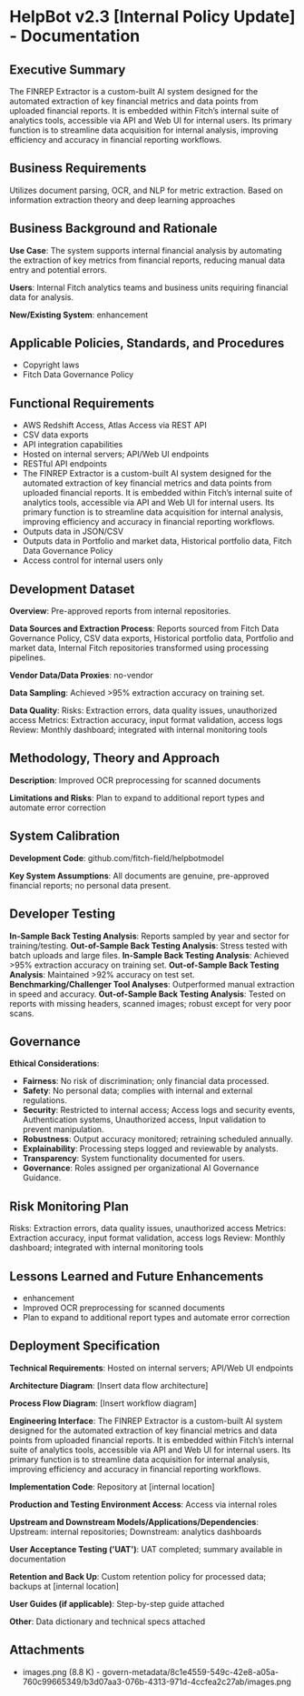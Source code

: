 # HelpBot v2.3 [Internal Policy Update] - Documentation

## Executive Summary
The FINREP Extractor is a custom-built AI system designed for the automated extraction of key financial metrics and data points from uploaded financial reports. It is embedded within Fitch’s internal suite of analytics tools, accessible via API and Web UI for internal users. Its primary function is to streamline data acquisition for internal analysis, improving efficiency and accuracy in financial reporting workflows.

## Business Requirements
Utilizes document parsing, OCR, and NLP for metric extraction. Based on information extraction theory and deep learning approaches

## Business Background and Rationale
**Use Case**: The system supports internal financial analysis by automating the extraction of key metrics from financial reports, reducing manual data entry and potential errors.

**Users**: Internal Fitch analytics teams and business units requiring financial data for analysis.

**New/Existing System**: enhancement

## Applicable Policies, Standards, and Procedures
- Copyright laws
- Fitch Data Governance Policy

## Functional Requirements
- AWS Redshift Access, Atlas Access via REST API
- CSV data exports
- API integration capabilities
- Hosted on internal servers; API/Web UI endpoints
- RESTful API endpoints
- The FINREP Extractor is a custom-built AI system designed for the automated extraction of key financial metrics and data points from uploaded financial reports. It is embedded within Fitch’s internal suite of analytics tools, accessible via API and Web UI for internal users. Its primary function is to streamline data acquisition for internal analysis, improving efficiency and accuracy in financial reporting workflows.
- Outputs data in JSON/CSV
- Outputs data in Portfolio and market data, Historical portfolio data, Fitch Data Governance Policy
- Access control for internal users only

## Development Dataset
**Overview**: Pre-approved reports from internal repositories.

**Data Sources and Extraction Process**: Reports sourced from Fitch Data Governance Policy, CSV data exports, Historical portfolio data, Portfolio and market data, Internal Fitch repositories transformed using processing pipelines.

**Vendor Data/Data Proxies**: no-vendor

**Data Sampling**: Achieved >95% extraction accuracy on training set.

**Data Quality**: Risks: Extraction errors, data quality issues, unauthorized access
Metrics: Extraction accuracy, input format validation, access logs
Review: Monthly dashboard; integrated with internal monitoring tools

## Methodology, Theory and Approach
**Description**: Improved OCR preprocessing for scanned documents

**Limitations and Risks**: Plan to expand to additional report types and automate error correction

## System Calibration
**Development Code**: github.com/fitch-field/helpbotmodel

**Key System Assumptions**: All documents are genuine, pre-approved financial reports; no personal data present.

## Developer Testing
**In-Sample Back Testing Analysis**: Reports sampled by year and sector for training/testing.
**Out-of-Sample Back Testing Analysis**: Stress tested with batch uploads and large files.
**In-Sample Back Testing Analysis**: Achieved >95% extraction accuracy on training set.
**Out-of-Sample Back Testing Analysis**: Maintained >92% accuracy on test set.
**Benchmarking/Challenger Tool Analyses**: Outperformed manual extraction in speed and accuracy.
**Out-of-Sample Back Testing Analysis**: Tested on reports with missing headers, scanned images; robust except for very poor scans.

## Governance
**Ethical Considerations**:
- **Fairness**: No risk of discrimination; only financial data processed.
- **Safety**: No personal data; complies with internal and external regulations.
- **Security**: Restricted to internal access; Access logs and security events, Authentication systems, Unauthorized access, Input validation to prevent manipulation.
- **Robustness**: Output accuracy monitored; retraining scheduled annually.
- **Explainability**: Processing steps logged and reviewable by analysts.
- **Transparency**: System functionality documented for users.
- **Governance**: Roles assigned per organizational AI Governance Guidance.

## Risk Monitoring Plan
Risks: Extraction errors, data quality issues, unauthorized access
Metrics: Extraction accuracy, input format validation, access logs
Review: Monthly dashboard; integrated with internal monitoring tools

## Lessons Learned and Future Enhancements
- enhancement
- Improved OCR preprocessing for scanned documents
- Plan to expand to additional report types and automate error correction

## Deployment Specification
**Technical Requirements**: Hosted on internal servers; API/Web UI endpoints

**Architecture Diagram**: [Insert data flow architecture]

**Process Flow Diagram**: [Insert workflow diagram]

**Engineering Interface**: The FINREP Extractor is a custom-built AI system designed for the automated extraction of key financial metrics and data points from uploaded financial reports. It is embedded within Fitch’s internal suite of analytics tools, accessible via API and Web UI for internal users. Its primary function is to streamline data acquisition for internal analysis, improving efficiency and accuracy in financial reporting workflows.

**Implementation Code**: Repository at [internal location]

**Production and Testing Environment Access**: Access via internal roles

**Upstream and Downstream Models/Applications/Dependencies**: Upstream: internal repositories; Downstream: analytics dashboards

**User Acceptance Testing ('UAT')**: UAT completed; summary available in documentation

**Retention and Back Up**: Custom retention policy for processed data; backups at [internal location]

**User Guides (if applicable)**: Step-by-step guide attached

**Other**: Data dictionary and technical specs attached

## Attachments
- images.png (8.8 K) - govern-metadata/8c1e4559-549c-42e8-a05a-760c99665349/b3d07aa3-076b-4313-971d-4ccfea2c27ab/images.png

